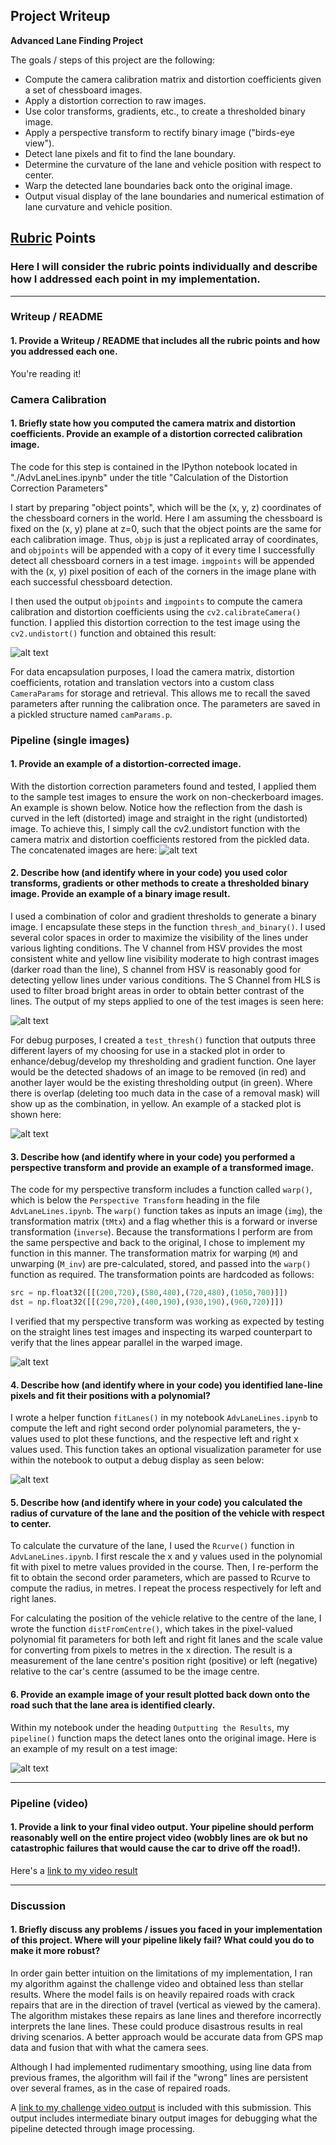 ## Project Writeup

**Advanced Lane Finding Project**

The goals / steps of this project are the following:

* Compute the camera calibration matrix and distortion coefficients given a set of chessboard images.
* Apply a distortion correction to raw images.
* Use color transforms, gradients, etc., to create a thresholded binary image.
* Apply a perspective transform to rectify binary image ("birds-eye view").
* Detect lane pixels and fit to find the lane boundary.
* Determine the curvature of the lane and vehicle position with respect to center.
* Warp the detected lane boundaries back onto the original image.
* Output visual display of the lane boundaries and numerical estimation of lane curvature and vehicle position.

[//]: # (Image References)

[image1]: ./output_images/undistorted_img.png "Undistorted"
[image2]: ./output_images/resized_img.png  "Road Transformed"
[image3]: ./output_images/binaryImage.png "Binary Example"
[image3a]: ./output_images/stackedPlotSubtract.png "Stacked Plot"
[image4]: ./output_images/birdsEye.png "Warp Example"
[image5]: ./output_images/windowedFit.png "Fit Visual"
[image6]: ./output_images/processedImage.png "Output"
[video1]: ./output_video.mp4 "Video"

## [Rubric](https://review.udacity.com/#!/rubrics/571/view) Points

### Here I will consider the rubric points individually and describe how I addressed each point in my implementation.  

---

### Writeup / README

#### 1. Provide a Writeup / README that includes all the rubric points and how you addressed each one.   

You're reading it!

### Camera Calibration

#### 1. Briefly state how you computed the camera matrix and distortion coefficients. Provide an example of a distortion corrected calibration image.

The code for this step is contained in the IPython notebook located in "./AdvLaneLines.ipynb" under the title "Calculation of the Distortion Correction Parameters"  

I start by preparing "object points", which will be the (x, y, z) coordinates of the chessboard corners in the world. Here I am assuming the chessboard is fixed on the (x, y) plane at z=0, such that the object points are the same for each calibration image.  Thus, `objp` is just a replicated array of coordinates, and `objpoints` will be appended with a copy of it every time I successfully detect all chessboard corners in a test image.  `imgpoints` will be appended with the (x, y) pixel position of each of the corners in the image plane with each successful chessboard detection.  

I then used the output `objpoints` and `imgpoints` to compute the camera calibration and distortion coefficients using the `cv2.calibrateCamera()` function.  I applied this distortion correction to the test image using the `cv2.undistort()` function and obtained this result: 

![alt text][image1]

For data encapsulation purposes, I load the camera matrix, distortion coefficients, rotation and translation vectors into a custom class `CameraParams` for storage and retrieval. This allows me to recall the saved parameters after running the calibration once. The parameters are saved in a pickled structure named `camParams.p`.

### Pipeline (single images)

#### 1. Provide an example of a distortion-corrected image.

With the distortion correction parameters found and tested, I applied them to the sample test images to ensure the work on non-checkerboard images. An example is shown below. Notice how the reflection from the dash is curved in the left (distorted) image and straight in the right (undistorted) image. To achieve this, I simply call the cv2.undistort function with the camera matrix and distortion coefficients restored from the pickled data. The concatenated images are here:
![alt text][image2]

#### 2. Describe how (and identify where in your code) you used color transforms, gradients or other methods to create a thresholded binary image.  Provide an example of a binary image result.

I used a combination of color and gradient thresholds to generate a binary image. I encapsulate these steps in the function `thresh_and_binary()`. I used several color spaces in order to maximize the visibility of the lines under various lighting conditions. The V channel from HSV provides the most consistent white and yellow line visibility moderate to high contrast images (darker road than the line), S channel from HSV is reasonably good for detecting yellow lines under various conditions. The S Channel from HLS is used to filter broad bright areas in order to obtain better contrast of the lines. The output of my steps applied to one of the test images is seen here:

![alt text][image3]

For debug purposes, I created a `test_thresh()` function that outputs three different layers of my choosing for use in a stacked plot in order to enhance/debug/develop my thresholding and gradient function. One layer would be the detected shadows of an image to be removed (in red) and another layer would be the existing thresholding output (in green). Where there is overlap (deleting too much data in the case of a removal mask) will show up as the combination, in yellow. An example of a stacked plot is shown here:

![alt text][image3a]

#### 3. Describe how (and identify where in your code) you performed a perspective transform and provide an example of a transformed image.

The code for my perspective transform includes a function called `warp()`, which is below the `Perspective Transform` heading in the file `AdvLaneLines.ipynb`.  The `warp()` function takes as inputs an image (`img`), the transformation matrix (`tMtx`) and a flag whether this is a forward or inverse transformation (`inverse`). Because the transformations I perform are from the same perspective and back to the original, I chose to implement my function in this manner. The transformation matrix for warping (`M`) and unwarping (`M_inv`) are pre-calculated, stored, and passed into the `warp()` function as required. The transformation points are hardcoded as follows:

```python
src = np.float32([[(200,720),(580,480),(720,480),(1050,700)]])
dst = np.float32([[(290,720),(400,190),(930,190),(960,720)]])
```

I verified that my perspective transform was working as expected by testing on the straight lines test images and inspecting its warped counterpart to verify that the lines appear parallel in the warped image.

![alt text][image4]

#### 4. Describe how (and identify where in your code) you identified lane-line pixels and fit their positions with a polynomial?

I wrote a helper function `fitLanes()` in my notebook `AdvLaneLines.ipynb` to compute the left and right second order polynomial parameters, the y-values used to plot these functions, and the respective left and right x values used. This function takes an optional visualization parameter for use within the notebook to output a debug display as seen below:

![alt text][image5]

#### 5. Describe how (and identify where in your code) you calculated the radius of curvature of the lane and the position of the vehicle with respect to center.

To calculate the curvature of the lane, I used the `Rcurve()` function in `AdvLaneLines.ipynb`. I first rescale the x and y values used in the polynomial fit  with pixel to metre values provided in the course. Then, I re-perform the fit to obtain the second order parameters, which are passed to Rcurve to compute the radius, in metres. I repeat the process respectively for left and right lanes.

For calculating the position of the vehicle relative to the centre of the lane, I wrote the function `distFromCentre()`, which takes in the pixel-valued polynomial fit parameters for both left and right fit lanes and the scale value for converting from pixels to metres in the x direction. The result is a measurement of the lane centre's position right (positive) or left (negative) relative to the car's centre (assumed to be the image centre.

#### 6. Provide an example image of your result plotted back down onto the road such that the lane area is identified clearly.

Within my notebook under the heading `Outputting the Results`, my `pipeline()` function maps the detect lanes onto the original image.  Here is an example of my result on a test image:

![alt text][image6]

---

### Pipeline (video)

#### 1. Provide a link to your final video output.  Your pipeline should perform reasonably well on the entire project video (wobbly lines are ok but no catastrophic failures that would cause the car to drive off the road!).

Here's a [link to my video result](./output_video.mp4)

---

### Discussion

#### 1. Briefly discuss any problems / issues you faced in your implementation of this project.  Where will your pipeline likely fail?  What could you do to make it more robust?

In order gain better intuition on the limitations of my implementation, I ran my algorithm against the challenge video and obtained less than stellar results. Where the model fails is on heavily repaired roads with crack repairs that are in the direction of travel (vertical as viewed by the camera). The algorithm mistakes these repairs as lane lines and therefore incorrectly interprets the lane lines. These could produce disastrous results in real driving scenarios. A better approach would be accurate data from GPS map data and fusion that with what the camera sees.

Although I had implemented rudimentary smoothing, using line data from previous frames, the algorithm will fail if the "wrong" lines are persistent over several frames, as in the case of repaired roads.

A [link to my challenge video output](./challenge_output_video.mp4) is included with this submission. This output includes intermediate binary output images for debugging what the pipeline detected through image processing.
